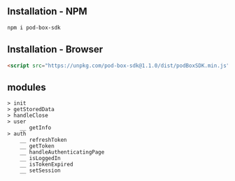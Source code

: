 ## Installation - NPM

```sh
npm i pod-box-sdk
```

## Installation - Browser

```html
<script src="https://unpkg.com/pod-box-sdk@1.1.0/dist/podBoxSDK.min.js"></script>
```

## modules
```
> init
> getStoredData
> handleClose
> user
    __ getInfo
> auth
    __ refreshToken
    __ getToken
    __ handleAuthenticatingPage
    __ isLoggedIn
    __ isTokenExpired
    __ setSession
```
